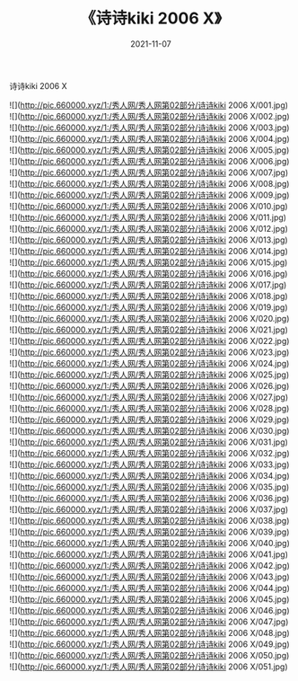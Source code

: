 ﻿---
layout: post
title:  《诗诗kiki 2006 X》
date:   2021-11-07
img: http://pic.660000.xyz/1:/秀人网/秀人网第02部分/诗诗kiki 2006 X/000.jpg
categories: [美女, 清纯, 唯美]
---

诗诗kiki 2006 X

  ![](http://pic.660000.xyz/1:/秀人网/秀人网第02部分/诗诗kiki 2006 X/001.jpg) <br> ![](http://pic.660000.xyz/1:/秀人网/秀人网第02部分/诗诗kiki 2006 X/002.jpg) <br> ![](http://pic.660000.xyz/1:/秀人网/秀人网第02部分/诗诗kiki 2006 X/003.jpg) <br> ![](http://pic.660000.xyz/1:/秀人网/秀人网第02部分/诗诗kiki 2006 X/004.jpg) <br> ![](http://pic.660000.xyz/1:/秀人网/秀人网第02部分/诗诗kiki 2006 X/005.jpg) <br> ![](http://pic.660000.xyz/1:/秀人网/秀人网第02部分/诗诗kiki 2006 X/006.jpg) <br> ![](http://pic.660000.xyz/1:/秀人网/秀人网第02部分/诗诗kiki 2006 X/007.jpg) <br> ![](http://pic.660000.xyz/1:/秀人网/秀人网第02部分/诗诗kiki 2006 X/008.jpg) <br> ![](http://pic.660000.xyz/1:/秀人网/秀人网第02部分/诗诗kiki 2006 X/009.jpg) <br> ![](http://pic.660000.xyz/1:/秀人网/秀人网第02部分/诗诗kiki 2006 X/010.jpg) <br> ![](http://pic.660000.xyz/1:/秀人网/秀人网第02部分/诗诗kiki 2006 X/011.jpg) <br> ![](http://pic.660000.xyz/1:/秀人网/秀人网第02部分/诗诗kiki 2006 X/012.jpg) <br> ![](http://pic.660000.xyz/1:/秀人网/秀人网第02部分/诗诗kiki 2006 X/013.jpg) <br> ![](http://pic.660000.xyz/1:/秀人网/秀人网第02部分/诗诗kiki 2006 X/014.jpg) <br> ![](http://pic.660000.xyz/1:/秀人网/秀人网第02部分/诗诗kiki 2006 X/015.jpg) <br> ![](http://pic.660000.xyz/1:/秀人网/秀人网第02部分/诗诗kiki 2006 X/016.jpg) <br> ![](http://pic.660000.xyz/1:/秀人网/秀人网第02部分/诗诗kiki 2006 X/017.jpg) <br> ![](http://pic.660000.xyz/1:/秀人网/秀人网第02部分/诗诗kiki 2006 X/018.jpg) <br> ![](http://pic.660000.xyz/1:/秀人网/秀人网第02部分/诗诗kiki 2006 X/019.jpg) <br> ![](http://pic.660000.xyz/1:/秀人网/秀人网第02部分/诗诗kiki 2006 X/020.jpg) <br> ![](http://pic.660000.xyz/1:/秀人网/秀人网第02部分/诗诗kiki 2006 X/021.jpg) <br> ![](http://pic.660000.xyz/1:/秀人网/秀人网第02部分/诗诗kiki 2006 X/022.jpg) <br> ![](http://pic.660000.xyz/1:/秀人网/秀人网第02部分/诗诗kiki 2006 X/023.jpg) <br> ![](http://pic.660000.xyz/1:/秀人网/秀人网第02部分/诗诗kiki 2006 X/024.jpg) <br> ![](http://pic.660000.xyz/1:/秀人网/秀人网第02部分/诗诗kiki 2006 X/025.jpg) <br> ![](http://pic.660000.xyz/1:/秀人网/秀人网第02部分/诗诗kiki 2006 X/026.jpg) <br> ![](http://pic.660000.xyz/1:/秀人网/秀人网第02部分/诗诗kiki 2006 X/027.jpg) <br> ![](http://pic.660000.xyz/1:/秀人网/秀人网第02部分/诗诗kiki 2006 X/028.jpg) <br> ![](http://pic.660000.xyz/1:/秀人网/秀人网第02部分/诗诗kiki 2006 X/029.jpg) <br> ![](http://pic.660000.xyz/1:/秀人网/秀人网第02部分/诗诗kiki 2006 X/030.jpg) <br> ![](http://pic.660000.xyz/1:/秀人网/秀人网第02部分/诗诗kiki 2006 X/031.jpg) <br> ![](http://pic.660000.xyz/1:/秀人网/秀人网第02部分/诗诗kiki 2006 X/032.jpg) <br> ![](http://pic.660000.xyz/1:/秀人网/秀人网第02部分/诗诗kiki 2006 X/033.jpg) <br> ![](http://pic.660000.xyz/1:/秀人网/秀人网第02部分/诗诗kiki 2006 X/034.jpg) <br> ![](http://pic.660000.xyz/1:/秀人网/秀人网第02部分/诗诗kiki 2006 X/035.jpg) <br> ![](http://pic.660000.xyz/1:/秀人网/秀人网第02部分/诗诗kiki 2006 X/036.jpg) <br> ![](http://pic.660000.xyz/1:/秀人网/秀人网第02部分/诗诗kiki 2006 X/037.jpg) <br> ![](http://pic.660000.xyz/1:/秀人网/秀人网第02部分/诗诗kiki 2006 X/038.jpg) <br> ![](http://pic.660000.xyz/1:/秀人网/秀人网第02部分/诗诗kiki 2006 X/039.jpg) <br> ![](http://pic.660000.xyz/1:/秀人网/秀人网第02部分/诗诗kiki 2006 X/040.jpg) <br> ![](http://pic.660000.xyz/1:/秀人网/秀人网第02部分/诗诗kiki 2006 X/041.jpg) <br> ![](http://pic.660000.xyz/1:/秀人网/秀人网第02部分/诗诗kiki 2006 X/042.jpg) <br> ![](http://pic.660000.xyz/1:/秀人网/秀人网第02部分/诗诗kiki 2006 X/043.jpg) <br> ![](http://pic.660000.xyz/1:/秀人网/秀人网第02部分/诗诗kiki 2006 X/044.jpg) <br> ![](http://pic.660000.xyz/1:/秀人网/秀人网第02部分/诗诗kiki 2006 X/045.jpg) <br> ![](http://pic.660000.xyz/1:/秀人网/秀人网第02部分/诗诗kiki 2006 X/046.jpg) <br> ![](http://pic.660000.xyz/1:/秀人网/秀人网第02部分/诗诗kiki 2006 X/047.jpg) <br> ![](http://pic.660000.xyz/1:/秀人网/秀人网第02部分/诗诗kiki 2006 X/048.jpg) <br> ![](http://pic.660000.xyz/1:/秀人网/秀人网第02部分/诗诗kiki 2006 X/049.jpg) <br> ![](http://pic.660000.xyz/1:/秀人网/秀人网第02部分/诗诗kiki 2006 X/050.jpg) <br> ![](http://pic.660000.xyz/1:/秀人网/秀人网第02部分/诗诗kiki 2006 X/051.jpg) <br>